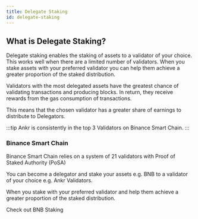```yaml
---
title: Delegate Staking
id: delegate-staking
---
```


## What is Delegate Staking?

Delegate staking enables the staking of assets to a validator of your choice. This works well when there are a limited number of validators. When you stake assets with your preferred validator you can help them achieve a greater proportion of the staked distribution. 

Validators with the most delegated assets have the greatest chance of validating transactions and producing blocks. In return, they receive rewards from the gas consumption of transactions.

This means that the chosen validator has a greater share of earnings to distribute to Delegators.

:::tip
Ankr is consistently in the top 3 Validators on Binance Smart Chain.
:::

### Binance Smart Chain 

Binance Smart Chain relies on a system of 21 validators with Proof of Staked Authority (PoSA)

You can become a delegator and stake your assets e.g. BNB to a validator of your choice e.g. Ankr Validators. 

When you stake with your preferred validator and help them achieve a greater proportion of the staked distribution.  

Check out BNB Staking

